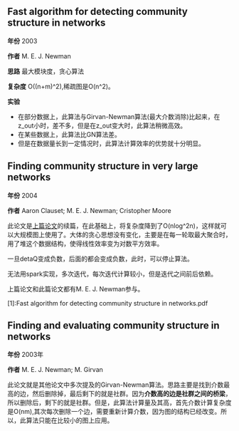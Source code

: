 ## Fast algorithm for detecting community structure in networks

**年份** 2003 

**作者** M. E. J. Newman

**思路** 最大模块度，贪心算法

**复杂度** O((n+m)^2),稀疏图是O(n^2)。

**实验** 

* 在部分数据上，此算法与Girvan-Newman算法(最大介数消除)比起来，在z\_out小时，差不多，但是在z\_out变大时，此算法稍微高效。
* 在某些数据上，此算法比GN算法差。
* 但是在数据量长到一定情况时，此算法计算效率的优势就十分明显。


## Finding community structure in very large networks

**年份** 2004

**作者** Aaron Clauset; M. E. J. Newman; Cristopher Moore

此论文是[上篇论文](1)的续篇，在此基础上，将复杂度降到了O(nlog^2n)，这样就可以大规模图上使用了。大体的贪心思想没有变化，主要是在每一轮取最大聚合时，用了堆这个数据结构，使得线性效率变为对数平方效率。


一旦detaQ变成负数，后面的都会变成负数，此时，可以停止算法。

无法用spark实现，多次迭代，每次迭代计算较小，但是迭代之间前后依赖。

上篇论文和此篇论文都有M. E. J. Newman参与。

[1]:Fast algorithm for detecting community structure in networks.pdf

## Finding and evaluating community structure in networks

**年份** 2003年 

**作者** M. E. J. Newman; M. Girvan

此论文就是其他论文中多次提及的Girvan-Newman算法。思路主要是找到介数最高的边，然后删除掉，最后剩下的就是社群。因为**介数高的边是社群之间的桥梁**，所以删除后，剩下的就是社群。但是，此算法计算量及其高，首先介数计算复杂度是O(nm),其次每次删除一个边，需要重新计算介数，因为图的结构已经改变。所以，此算法只能在比较小的图上应用。
